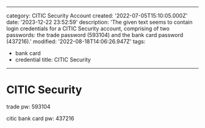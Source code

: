------
category: CITIC Security Account
created: '2022-07-05T15:10:05.000Z'
date: '2023-12-22 23:52:59'
description: 'The given text seems to contain login credentials for a CITIC Security
  account, comprising of two passwords: the trade password (593104) and the bank card
  password (437216).'
modified: '2022-08-18T14:06:26.947Z'
tags:
- bank card
- credential
title: CITIC Security
------

# CITIC Security

trade pw: 593104

citic bank card pw: 437216
